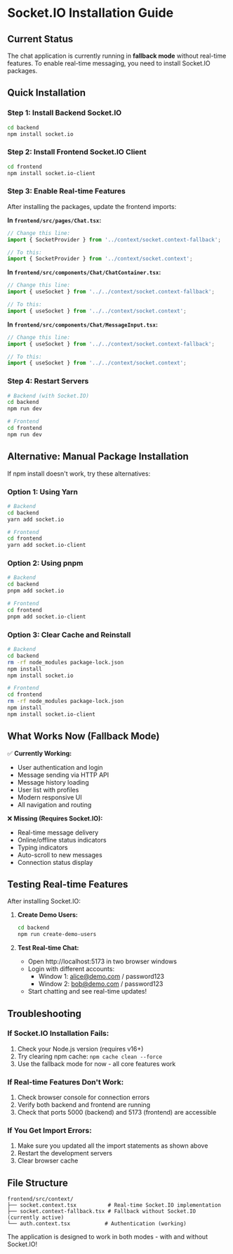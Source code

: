 # Socket.IO Installation Guide

## Current Status
The chat application is currently running in **fallback mode** without real-time features. To enable real-time messaging, you need to install Socket.IO packages.

## Quick Installation

### Step 1: Install Backend Socket.IO
```bash
cd backend
npm install socket.io
```

### Step 2: Install Frontend Socket.IO Client
```bash
cd frontend
npm install socket.io-client
```

### Step 3: Enable Real-time Features
After installing the packages, update the frontend imports:

**In `frontend/src/pages/Chat.tsx`:**
```typescript
// Change this line:
import { SocketProvider } from '../context/socket.context-fallback';

// To this:
import { SocketProvider } from '../context/socket.context';
```

**In `frontend/src/components/Chat/ChatContainer.tsx`:**
```typescript
// Change this line:
import { useSocket } from '../../context/socket.context-fallback';

// To this:
import { useSocket } from '../../context/socket.context';
```

**In `frontend/src/components/Chat/MessageInput.tsx`:**
```typescript
// Change this line:
import { useSocket } from '../../context/socket.context-fallback';

// To this:
import { useSocket } from '../../context/socket.context';
```

### Step 4: Restart Servers
```bash
# Backend (with Socket.IO)
cd backend
npm run dev

# Frontend
cd frontend
npm run dev
```

## Alternative: Manual Package Installation

If npm install doesn't work, try these alternatives:

### Option 1: Using Yarn
```bash
# Backend
cd backend
yarn add socket.io

# Frontend
cd frontend
yarn add socket.io-client
```

### Option 2: Using pnpm
```bash
# Backend
cd backend
pnpm add socket.io

# Frontend
cd frontend
pnpm add socket.io-client
```

### Option 3: Clear Cache and Reinstall
```bash
# Backend
cd backend
rm -rf node_modules package-lock.json
npm install
npm install socket.io

# Frontend
cd frontend
rm -rf node_modules package-lock.json
npm install
npm install socket.io-client
```

## What Works Now (Fallback Mode)

✅ **Currently Working:**
- User authentication and login
- Message sending via HTTP API
- Message history loading
- User list with profiles
- Modern responsive UI
- All navigation and routing

❌ **Missing (Requires Socket.IO):**
- Real-time message delivery
- Online/offline status indicators
- Typing indicators
- Auto-scroll to new messages
- Connection status display

## Testing Real-time Features

After installing Socket.IO:

1. **Create Demo Users:**
   ```bash
   cd backend
   npm run create-demo-users
   ```

2. **Test Real-time Chat:**
   - Open http://localhost:5173 in two browser windows
   - Login with different accounts:
     - Window 1: alice@demo.com / password123
     - Window 2: bob@demo.com / password123
   - Start chatting and see real-time updates!

## Troubleshooting

### If Socket.IO Installation Fails:
1. Check your Node.js version (requires v16+)
2. Try clearing npm cache: `npm cache clean --force`
3. Use the fallback mode for now - all core features work

### If Real-time Features Don't Work:
1. Check browser console for connection errors
2. Verify both backend and frontend are running
3. Check that ports 5000 (backend) and 5173 (frontend) are accessible

### If You Get Import Errors:
1. Make sure you updated all the import statements as shown above
2. Restart the development servers
3. Clear browser cache

## File Structure

```
frontend/src/context/
├── socket.context.tsx          # Real-time Socket.IO implementation
├── socket.context-fallback.tsx # Fallback without Socket.IO (currently active)
└── auth.context.tsx           # Authentication (working)
```

The application is designed to work in both modes - with and without Socket.IO!
